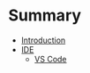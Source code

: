 # Summary

* [Introduction](README.md)
* [IDE](pages/IDE/README.md)
  * [VS Code](pages/IDE/VSCode.md)
